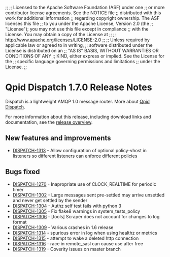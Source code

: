 ;;
;; Licensed to the Apache Software Foundation (ASF) under one
;; or more contributor license agreements.  See the NOTICE file
;; distributed with this work for additional information
;; regarding copyright ownership.  The ASF licenses this file
;; to you under the Apache License, Version 2.0 (the
;; "License"); you may not use this file except in compliance
;; with the License.  You may obtain a copy of the License at
;; 
;;   http://www.apache.org/licenses/LICENSE-2.0
;; 
;; Unless required by applicable law or agreed to in writing,
;; software distributed under the License is distributed on an
;; "AS IS" BASIS, WITHOUT WARRANTIES OR CONDITIONS OF ANY
;; KIND, either express or implied.  See the License for the
;; specific language governing permissions and limitations
;; under the License.
;;

# Qpid Dispatch 1.7.0 Release Notes

Dispatch is a lightweight AMQP 1.0 message router. More about
[Qpid
Dispatch]({{site_url}}/components/dispatch-router/index.html).

For more information about this release, including download links and
documentation, see the [release overview](index.html).


## New features and improvements

 - [DISPATCH-1313](https://issues.apache.org/jira/browse/DISPATCH-1313) - Allow configuration of optional policy-vhost in listeners so different listeners can enforce different policies

## Bugs fixed

 - [DISPATCH-1270](https://issues.apache.org/jira/browse/DISPATCH-1270) - Inapropriate use of CLOCK_REALTIME for periodic timer
 - [DISPATCH-1302](https://issues.apache.org/jira/browse/DISPATCH-1302) - Large messages sent pre-settled may arrive unsettled and never get settled by the sender 
 - [DISPATCH-1304](https://issues.apache.org/jira/browse/DISPATCH-1304) - Authz self test fails with python 3
 - [DISPATCH-1305](https://issues.apache.org/jira/browse/DISPATCH-1305) - Fix flake8 warnings in system_tests_policy
 - [DISPATCH-1306](https://issues.apache.org/jira/browse/DISPATCH-1306) - [tools] Scraper does not account for changes to log format
 - [DISPATCH-1309](https://issues.apache.org/jira/browse/DISPATCH-1309) - Various crashes in 1.6 release
 - [DISPATCH-1314](https://issues.apache.org/jira/browse/DISPATCH-1314) - spurious error in log when using healthz or metrics
 - [DISPATCH-1315](https://issues.apache.org/jira/browse/DISPATCH-1315) - attempt to wake a deleted http connection
 - [DISPATCH-1316](https://issues.apache.org/jira/browse/DISPATCH-1316) - race in remote_sasl can cause use after free
 - [DISPATCH-1319](https://issues.apache.org/jira/browse/DISPATCH-1319) - Coverity issues on master branch